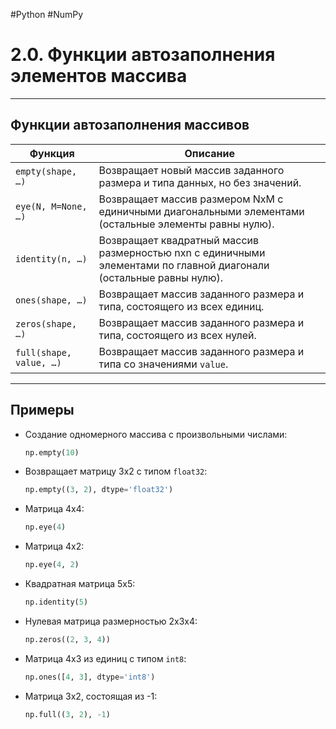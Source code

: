 #Python #NumPy

# 2.0. Функции автозаполнения элементов массива

---

## Функции автозаполнения массивов

| Функция                         | Описание                                                                 |
|----------------------------------|--------------------------------------------------------------------------|
| `empty(shape, …)`                | Возвращает новый массив заданного размера и типа данных, но без значений. |
| `eye(N, M=None, …)`              | Возвращает массив размером NxM с единичными диагональными элементами (остальные элементы равны нулю). |
| `identity(n, …)`                 | Возвращает квадратный массив размерностью nxn с единичными элементами по главной диагонали (остальные равны нулю). |
| `ones(shape, …)`                 | Возвращает массив заданного размера и типа, состоящего из всех единиц.   |
| `zeros(shape, …)`                | Возвращает массив заданного размера и типа, состоящего из всех нулей.    |
| `full(shape, value, …)`          | Возвращает массив заданного размера и типа со значениями `value`.        |

---

## Примеры

- Создание одномерного массива с произвольными числами:
  ```python
  np.empty(10)
  ```

- Возвращает матрицу 3x2 с типом `float32`:
  ```python
  np.empty((3, 2), dtype='float32')
  ```

- Матрица 4x4:
  ```python
  np.eye(4)
  ```

- Матрица 4x2:
  ```python
  np.eye(4, 2)
  ```

- Квадратная матрица 5x5:
  ```python
  np.identity(5)
  ```

- Нулевая матрица размерностью 2x3x4:
  ```python
  np.zeros((2, 3, 4))
  ```

- Матрица 4x3 из единиц с типом `int8`:
  ```python
  np.ones([4, 3], dtype='int8')
  ```

- Матрица 3x2, состоящая из -1:
  ```python
  np.full((3, 2), -1)
  ```
